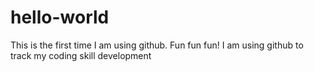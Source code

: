 # hello-world
This is the first time I am using github. Fun fun fun!
I am using github to track my coding skill development
